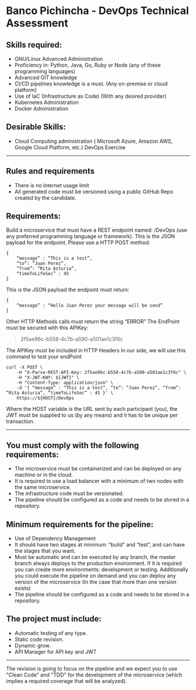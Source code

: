 # Banco Pichincha - DevOps Technical Assessment

## Skills required:
* GNU/Linux Advanced Administration
* Proficiency in: Python, Java, Go, Ruby or Node (any of these programming languages)
* Advanced GIT knowledge
* CI/CD pipelines knowledge is a must. (Any on-premise or cloud platform)
* Use of IaC (Infrastructure as Code) (With any desired provider)
* Kubernetes Administration
* Docker Administration

## Desirable Skills:
* Cloud Computing administration ( Microsoft Azure, Amazon AWS, Google Cloud Platform, etc.)
DevOps Exercise

---
## Rules and requirements
* There is no internet usage limit
* All generated code must be versioned using a public GitHub Repo created by the candidate.

## Requirements:
Build a microservice that must have a REST endpoint named: /DevOps (use any preferred programming
language or framework).
This is the JSON payload for the endpoint. Please use a HTTP POST method:

```
{
    “message” : “This is a test”,
    “to”: “Juan Perez”,
    “from”: “Rita Asturia”,
    “timeToLifeSec” : 45
}
```


This is the JSON payload the endpoint must return:

```
{
    “message” : “Hello Juan Perez your message will be send”
}
```


Other HTTP Methods calls must return the string “ERROR”
The EndPoint must be secured with this APIKey:

> 2f5ae96c-b558-4c7b-a590-a501ae1c3f6c


The APIKey must be included in HTTP Headers
In our side, we will use this command to test your endPoint

```
curl -X POST \
    -H "X-Parse-REST-API-Key: 2f5ae96c-b558-4c7b-a590-a501ae1c3f6c" \
    -H "X-JWT-KWY: ${JWT}" \
    -H "Content-Type: application/json" \
    -d '{ “message” : “This is a test”, “to”: “Juan Perez”, “from”: “Rita Asturia”, “timeToLifeSec” : 45 }' \
    https://${HOST}/DevOps
```

   
Where the HOST variable is the URL sent by each participant (you), the JWT must be supplied to us (by
any means) and it has to be unique per transaction.

---   
## You must comply with the following requirements:
* The microservice must be containerized and can be deployed on any machine or in the cloud.
* It is required to use a load balancer with a minimum of two nodes with the same microservice.
* The infrastructure code must be versionated.
* The pipeline should be configured as a code and needs to be stored in a repository.

## Minimum requirements for the pipeline:
* Use of Dependency Management
* It should have two stages at minimum: “build” and “test”, and can have the stages that you want.
* Must be automatic and can be executed by any branch, the master branch always deploys to the
production environment. If it is required you can create more environments: development or
testing. Additionally you could execute the pipeline on demand and you can deploy any version of
the microservice (In the case that more than one version exists)
* The pipeline should be configured as a code and needs to be stored in a repository.

## The project must include:
* Automatic testing of any type.
* Static code revision.
* Dynamic grow.
* API Manager for API key and JWT

---
The revision is going to focus on the pipeline and we expect you to use "Clean Code" and "TDD" for the
development of the microservice (which implies a required coverage that will be analyzed).